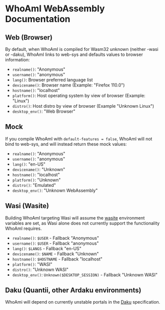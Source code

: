 # WhoAmI WebAssembly Documentation

## Web (Browser)
By default, when WhoAmI is compiled for Wasm32 unknown (neither -wasi or -daku),
WhoAmI links to web-sys and defaults values to browser information:

 - `realname()`: "Anonymous"
 - `username()`: "anonymous"
 - `lang()`: Browser preferred language list
 - `devicename()`: Browser name (Example: "Firefox 110.0")
 - `hostname()`: "localhost"
 - `platform()`: Host operating system by view of browser (Example: "Linux")
 - `distro()`: Host distro by view of browser (Example "Unknown Linux")
 - `desktop_env()`: "Web Browser"

## Mock
If you compile WhoAmI with `default-features = false`, WhoAmI will not bind to
web-sys, and will instead return these mock values:

 - `realname()`: "Anonymous"
 - `username()`: "anonymous"
 - `lang()`: "en-US"
 - `devicename()`: "Unknown"
 - `hostname()`: "localhost"
 - `platform()`: "Unknown"
 - `distro()`: "Emulated"
 - `desktop_env()`: "Unknown WebAssembly"

## Wasi (Wasite)
Building WhoAmI targeting Wasi will assume the
[wasite](https://ardaku.org/wasite/env_vars.html) environment variables are set,
as Wasi alone does not currently support the functionality WhoAmI requires.

 - `realname()`: `$USER` - Fallback "Anonymous"
 - `username()`: `$USER` - Fallback "anonymous"
 - `lang()`: `$LANGS` - Fallback "en-US"
 - `devicename()`: `$NAME` - Fallback "Unknown"
 - `hostname()`: `$HOSTNAME` - Fallback "localhost"
 - `platform()`: "WASI"
 - `distro()`: "Unknown WASI"
 - `desktop_env()`: `Unknown($DESKTOP_SESSION)` - Fallback "Unknown WASI"

## Daku (Quantii, other Ardaku environments)
WhoAmi will depend on currently unstable portals in the
[Daku](https://ardaku.org/daku/) specification.
